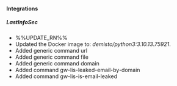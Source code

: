 
#### Integrations

##### LastInfoSec

- %%UPDATE_RN%%
- Updated the Docker image to: *demisto/python3:3.10.13.75921*.
- Added generic command url
- Added generic command file
- Added generic command domain
- Added command gw-lis-leaked-email-by-domain
- Added command gw-lis-is-email-leaked
